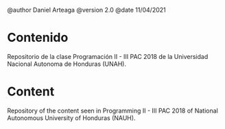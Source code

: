 @author Daniel Arteaga
@version 2.0
@date 11/04/2021

# Contenido

Repositorio de la clase Programación II - III PAC 2018 de la Universidad Nacional Autonoma de Honduras (UNAH).

# Content

Repository of the content seen in Programming II - III PAC 2018 of National Autonomous University of Honduras (NAUH).
